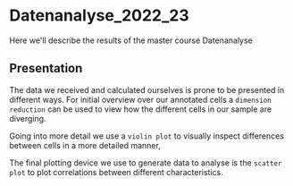 # Datenanalyse_2022_23

Here we'll describe the results of the master course Datenanalyse

## Presentation

The data we received and calculated ourselves is prone to be presented in different ways. For initial overview over our annotated cells a `dimension reduction` can be used to view how the different cells in our sample are diverging.

<!-- Show Example Dimension Reduction -->

Going into more detail we use a `violin plot` to visually inspect differences between cells in a more detailed manner,

The final plotting device we use to generate data to analyse is the `scatter plot` to plot correlations between different characteristics.